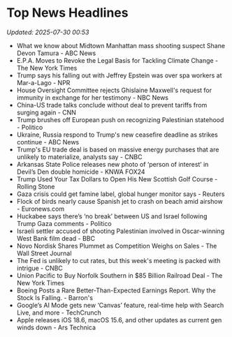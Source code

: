 # Top News Headlines

_Updated: 2025-07-30 00:53_

- What we know about Midtown Manhattan mass shooting suspect Shane Devon Tamura - ABC News
- E.P.A. Moves to Revoke the Legal Basis for Tackling Climate Change - The New York Times
- Trump says his falling out with Jeffrey Epstein was over spa workers at Mar-a-Lago - NPR
- House Oversight Committee rejects Ghislaine Maxwell's request for immunity in exchange for her testimony - NBC News
- China-US trade talks conclude without deal to prevent tariffs from surging again - CNN
- Trump brushes off European push on recognizing Palestinian statehood - Politico
- Ukraine, Russia respond to Trump's new ceasefire deadline as strikes continue - ABC News
- Trump's EU trade deal is based on massive energy purchases that are unlikely to materialize, analysts say - CNBC
- Arkansas State Police releases new photo of ‘person of interest’ in Devil’s Den double homicide - KNWA FOX24
- Trump Used Your Tax Dollars to Open His New Scottish Golf Course - Rolling Stone
- Gaza crisis could get famine label, global hunger monitor says - Reuters
- Flock of birds nearly cause Spanish jet to crash on beach amid airshow - Euronews.com
- Huckabee says there’s ‘no break’ between US and Israel following Trump Gaza comments - Politico
- Israeli settler accused of shooting Palestinian involved in Oscar-winning West Bank film dead - BBC
- Novo Nordisk Shares Plummet as Competition Weighs on Sales - The Wall Street Journal
- The Fed is unlikely to cut rates, but this week's meeting is packed with intrigue - CNBC
- Union Pacific to Buy Norfolk Southern in $85 Billion Railroad Deal - The New York Times
- Boeing Posts a Rare Better-Than-Expected Earnings Report. Why the Stock Is Falling. - Barron's
- Google’s AI Mode gets new ‘Canvas’ feature, real-time help with Search Live, and more - TechCrunch
- Apple releases iOS 18.6, macOS 15.6, and other updates as current gen winds down - Ars Technica